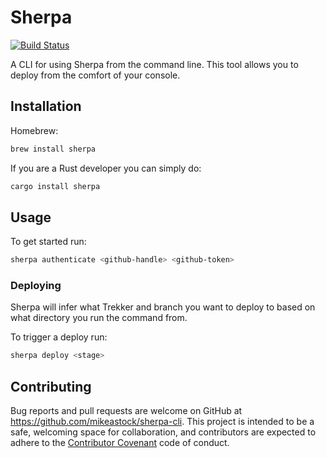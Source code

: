 # Sherpa

[![Build Status](https://travis-ci.org/mikeastock/sherpa-cli.svg?branch=master)](https://travis-ci.org/mikeastock/sherpa-cli)

A CLI for using Sherpa from the command line.  This tool allows you to deploy
from the comfort of your console.

## Installation

Homebrew:

```bash
brew install sherpa
```

If you are a Rust developer you can simply do:

```bash
cargo install sherpa
```

## Usage

To get started run:

```bash
sherpa authenticate <github-handle> <github-token>
```

### Deploying

Sherpa will infer what Trekker and branch you want to deploy to based on what
directory you run the command from.

To trigger a deploy run:
```bash
sherpa deploy <stage>
```

## Contributing

Bug reports and pull requests are welcome on GitHub at https://github.com/mikeastock/sherpa-cli. This project is intended to be a safe, welcoming space for collaboration, and contributors are expected to adhere to the [Contributor Covenant](contributor-covenant.org) code of conduct.

